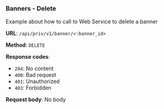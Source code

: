 ### Banners - Delete

Example about how to call to Web Service to delete a banner

**URL**: `/api/priv/v1/banner/<:banner_id>`

**Method**: `DELETE`

**Response codes**:
* `204`: No content
* `400`: Bad request
* `401`: Unauthorized 
* `403`: Forbidden

**Request body**: No body